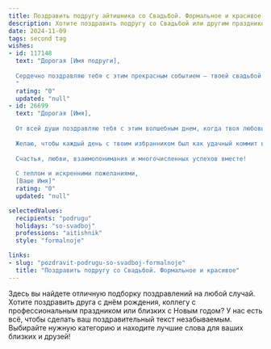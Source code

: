 ```yaml
---
title: Поздравить подругу айтишника со Свадьбой. Формальное и красивое
description: Хотите поздравить подругу со Свадьбой или другим праздником? Наш ИИ создаст незабываемое поздравление, а вы обязательно выделитесь среди других.  
date: 2024-11-09
tags: second tag
wishes:
- id: 117148
  text: "Дорогая [Имя подруги],
  
  Сердечно поздравляю тебя с этим прекрасным событием – твоей свадьбой!  Желаю тебе и твоему супругу долгих лет счастливой совместной жизни, наполненной любовью, взаимопониманием и поддержкой. Пусть ваш семейный очаг всегда будет уютным и теплым, а ваши отношения – крепкими и нерушимыми.  Пусть ваш путь будет освещен счастьем и радостью, а все трудности вы будете преодолевать вместе, как настоящая команда, подобно тому, как вы успешно справляетесь с  задачами в вашей сфере IT.  Всего самого наилучшего!
  "
  rating: "0"
  updated: "null"
- id: 26699
  text: "Дорогая [Имя],
  
  От всей души поздравляю тебя с этим волшебным днем, когда твоя любовь обретает форму и становится вечной присягой. Пусть ваш союз будет столь же крепким, как код, написанный с любовью, и столь же гармоничным, как идеально отлаженный алгоритм. Пусть в вашей жизни будет мало багов, но много фич, которые делают её яркой и насыщенной.
  
  Желаю, чтобы каждый день с твоим избранником был как удачный коммит в проекте жизни – добавлял радости, улучшал качество существования и приближал к реализации самых смелых мечтаний.
  
  Счастья, любви, взаимопонимания и многочисленных успехов вместе!
  
  С теплом и искренними пожеланиями,
  [Ваше Имя]"
  rating: "0"
  updated: "null"

selectedValues:
  recipients: "podrugu"
  holidays: "so-svadboj"
  professions: "aitishnik"
  style: "formalnoje"

links:
- slug: "pozdravit-podrugu-so-svadboj-formalnoje"
  title: "Поздравить подругу со Свадьбой. Формальное и красивое"
---
```


Здесь вы найдете отличную подборку поздравлений на любой случай.
Хотите поздравить друга с днём рождения, коллегу с профессиональным праздником или близких с Новым годом? У нас есть всё, чтобы сделать ваш поздравительный текст незабываемым. Выбирайте нужную категорию и находите лучшие слова для ваших близких и друзей!
